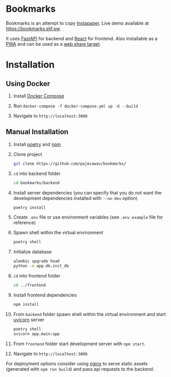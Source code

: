 # Bookmarks

Bookmarks is an attempt to copy [Instapaper](https://www.instapaper.com/). Live demo available at https://bookmarks.elif.pw.

It uses [FastAPI](https://github.com/tiangolo/fastapi) for backend and [React](https://github.com/facebook/react) for frontend. Also installable as a [PWA](https://web.dev/progressive-web-apps/) and can be used as a [web share target](https://w3c.github.io/web-share-target/).

# Installation

## Using Docker

1.  Install [Docker Compose](https://docs.docker.com/compose/install/)

1.  Run `docker-compose -f docker-compose.yml up -d --build`

1.  Navigate to `http://localhost:3000`.

## Manual Installation

1.  Install [poetry](https://python-poetry.org/docs/#installation) and [npm](https://www.npmjs.com/get-npm)

1.  Clone project

    ```bash
    git clone https://github.com/pajecawav/bookmarks/
    ```

1.  `cd` into backend folder

    ```bash
    cd bookmarks/backend
    ```

1.  Install server dependencies (you can specify that you do not want the development dependencies installed with `--no-dev` option)

    ```bash
    poetry install
    ```

1.  Create `.env` file or use environment variables (see `.env.example` file for reference)

1.  Spawn shell within the virtual environment

    ```bash
    poetry shell
    ```

1.  Initialize database

    ```bash
    alembic upgrade head
    python -m app.db.init_db
    ```

1.  `cd` into frontend folder

    ```bash
    cd ../frontend
    ```

1.  Install frontend dependencies

    ```bash
    npm install
    ```

1.  From `backend` folder spawn shell within the virtual environment and start [uvicorn](https://github.com/encode/uvicorn) server

    ```bash
    poetry shell
    uvicorn app.main:app
    ```

1.  From `frontend` folder start development server with `npm start`.

1.  Navigate to `http://localhost:3000`.

For deployment options consider using [nginx](https://nginx.org/ru/) to serve static assets (generated with `npm run build`) and pass api requests to the backend.
